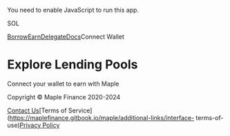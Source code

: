 You need to enable JavaScript to run this app.

[](/#/)

SOL

[Borrow](/#/borrow)[Earn](/#/earn)[Delegate](/#/delegate)[Docs](https://maplefinance.gitbook.io/maple/)Connect
Wallet

# Explore Lending Pools

Connect your wallet to earn with Maple

Copyright © Maple Finance 2020-2024

[Contact Us](https://www.maple.finance/contact/index.html)[Terms of
Service](https://maplefinance.gitbook.io/maple/additional-links/interface-
terms-of-use)[Privacy
Policy](https://maplefinance.gitbook.io/maple/additional-links/privacy-policy)

